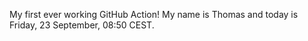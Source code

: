 My first ever working GitHub Action!
My name is Thomas and today is Friday, 23 September, 08:50 CEST. 
